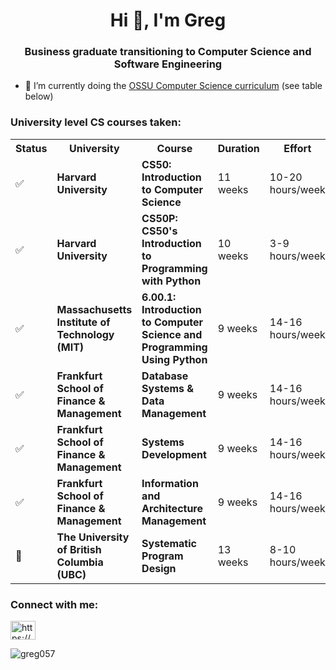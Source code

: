 <h1 align="center">Hi 👋, I'm Greg</h1>
<h3 align="center">Business graduate transitioning to Computer Science and Software Engineering</h3>

- 🔭 I’m currently doing the [OSSU Computer Science curriculum](https://github.com/ossu/computer-science) (see table below)

<h3 align="left">University level CS courses taken:</h3>
<table>
  <tr>
    <th>Status</th>
    <th>University</th>
    <th>Course</th>
    <th>Duration</th>
    <th>Effort</th>
  </tr>
  <tr>
    <td>✅</td>
    <td><b>Harvard University</b></td>
    <td><b>CS50: Introduction to Computer Science</b></td>
    <td>11 weeks</td>
    <td>10-20 hours/week</td>
  </tr>
  <tr>
    <td>✅</td>
    <td><b>Harvard University</b></td>
    <td><b>CS50P: CS50's Introduction to Programming with Python</b></td>
    <td>10 weeks</td>
    <td>3-9 hours/week</td>
  </tr>
  <tr>
    <td>✅</td>
    <td><b>Massachusetts Institute of Technology (MIT)</b></td>
    <td><b>6.00.1: Introduction to Computer Science and Programming Using Python</b></td>
    <td>9 weeks</td>
    <td>14-16 hours/week</td>
  </tr>
  <tr>
    <td>✅</td>
    <td><b>Frankfurt School of Finance & Management</b></td>
    <td><b>Database Systems & Data Management</b></td>
    <td>9 weeks</td>
    <td>14-16 hours/week</td>
  </tr>
  <tr>
    <td>✅</td>
    <td><b>Frankfurt School of Finance & Management</b></td>
    <td><b>Systems Development</b></td>
    <td>9 weeks</td>
    <td>14-16 hours/week</td>
  </tr>
  <tr>
    <td>✅</td>
    <td><b>Frankfurt School of Finance & Management</b></td>
    <td><b>Information and Architecture Management</b></td>
    <td>9 weeks</td>
    <td>14-16 hours/week</td>
  </tr>
  <tr>
    <td>🚧</td>
    <td><b>The University of British Columbia (UBC)</b></td>
    <td><b>Systematic Program Design</b></td>
    <td>13 weeks</td>
    <td>8-10 hours/week</td>
  </tr>
</table>


<h3 align="left">Connect with me:</h3>
<p align="left">
<a href="https://www.linkedin.com/in/gr%C3%A9goiremeyer/" target="blank"><img align="center" src="https://raw.githubusercontent.com/rahuldkjain/github-profile-readme-generator/master/src/images/icons/Social/linked-in-alt.svg" alt="https://www.linkedin.com/in/grégoiremeyer/" height="30" width="40" /></a>
</p>
<p><img align="center" src="https://github-readme-stats.vercel.app/api/top-langs?username=greg057&show_icons=true&locale=en&layout=compact" alt="greg057" /></p>

